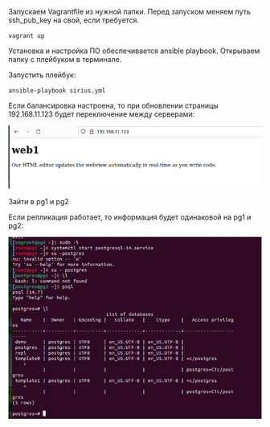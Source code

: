 Запускаем Vagrantfile из нужной папки. Перед запуском меняем путь ssh_pub_key на свой, если требуется.

    vagrant up
  
Установка и настройка ПО обеспечивается ansible playbook.
Открываем папку с плейбуком в терминале.

Запустить плейбук:

    ansible-playbook sirius.yml
  
Если балансировка настроена, то при обновлении страницы 192.168.11.123 будет переключение между серверами:

![](https://github.com/julia7julia/lev/blob/main/lab3_haproxy/%D0%A1%D0%BD%D0%B8%D0%BC%D0%BE%D0%BA%20%D1%8D%D0%BA%D1%80%D0%B0%D0%BD%D0%B0%20%D0%BE%D1%82%202023-04-10%2016-38-18.png)

Зайти в pg1 и pg2
  
Если репликация работает, то информация будет одинаковой на pg1 и pg2:

![](https://github.com/julia7julia/lev/blob/main/lab3_haproxy/%D0%A1%D0%BD%D0%B8%D0%BC%D0%BE%D0%BA%20%D1%8D%D0%BA%D1%80%D0%B0%D0%BD%D0%B0%20%D0%BE%D1%82%202023-04-12%2014-33-08.png)

